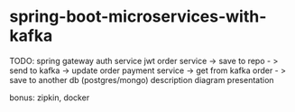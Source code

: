 # spring-boot-microservices-with-kafka
TODO:
spring gateway
auth service jwt 
order service -> save to repo - > send to kafka -> update order
payment service -> get from kafka order - > save to another db (postgres/mongo)
description
diagram
presentation

bonus: zipkin, docker